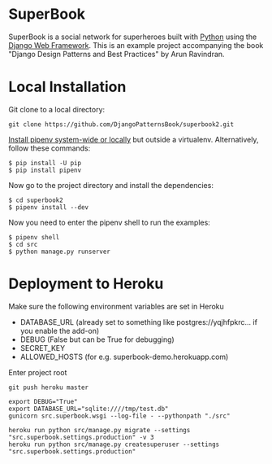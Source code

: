 # SuperBook

SuperBook is a social network for superheroes built with [Python][0] using the [Django Web Framework][1]. This is an example project accompanying the book "Django Design Patterns and Best Practices" by Arun Ravindran.


[0]: https://www.python.org/
[1]: https://www.djangoproject.com/

# Local Installation

Git clone to a local directory:

```
git clone https://github.com/DjangoPatternsBook/superbook2.git
```

[Install pipenv system-wide or locally](https://docs.pipenv.org/) but outside a virtualenv. Alternatively, follow these commands:

```
$ pip install -U pip
$ pip install pipenv
```

Now go to the project directory and install the dependencies:
```
$ cd superbook2
$ pipenv install --dev
```

Now you need to enter the pipenv shell to run the examples:

```
$ pipenv shell
$ cd src
$ python manage.py runserver
```

# Deployment to Heroku

Make sure the following environment variables are set in Heroku
* DATABASE_URL (already set to something like postgres://yqjhfpkrc... if you enable the add-on)
* DEBUG (False but can be True for debugging)
* SECRET_KEY
* ALLOWED_HOSTS (for e.g. superbook-demo.herokuapp.com)

Enter project root
```
git push heroku master

export DEBUG="True"
export DATABASE_URL="sqlite:////tmp/test.db"
gunicorn src.superbook.wsgi --log-file - --pythonpath "./src"

heroku run python src/manage.py migrate --settings "src.superbook.settings.production" -v 3
heroku run python src/manage.py createsuperuser --settings "src.superbook.settings.production"

```
